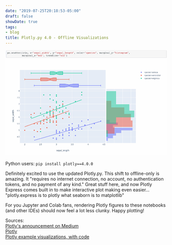 ```yaml
---
date: "2019-07-25T20:18:53-05:00"
draft: false
showDate: true
tags:
- blog
title: Plotly.py 4.0 - Offline Visualizations
---
```


![](https://raw.githubusercontent.com/JavOrraca/Home/gh-pages/assets/img/plotly4.gif)

Python users: `pip install plotly==4.0.0`

Definitely excited to use the updated Plotly.py. This shift to offline-only is amazing. It "requires no internet connection, no account, no authentication tokens, and no payment of any kind." Great stuff here, and now Plotly Express comes built in to make interactive plot making even easier... "plotly.express is to plotly what seaborn is to matplotlib"

For you Jupyter and Colab fans, rendering Plotly figures to these notebooks (and other IDEs) should now feel a lot less clunky. Happy plotting!

Sources:
<br/>[Plotly's announcement on Medium](https://medium.com/@plotlygraphs/plotly-py-4-0-is-here-offline-only-express-first-displayable-anywhere-fc444e5659ee)
<br/>[Plotly](https://plot.ly/)
<br/>[Plotly example visualizations, with code](https://plot.ly/python/)